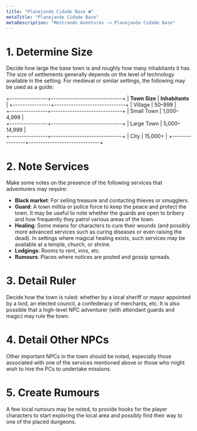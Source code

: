 ```yaml
---
title: "Planejando Cidade Base ❌"
metaTitle: "Planejando Cidade Base"
metaDescription: "Mestrando Aventuras -> Planejando Cidade Base"
---
```


# 1. Determine Size

Decide how large the base town is and roughly how many inhabitants it has. The size of settlements generally depends on the level of technology available in the setting. For medieval or similar settings, the following may be used as a guide:

+----------------+------------------------------+
| **Town Size**  | **Inhabitants**              |
+----------------+------------------------------+
| Village        | 50–999                       |       
+----------------+------------------------------+
| Small Town     | 1,000–4,999                  |            
+----------------+------------------------------+
| Large Town     | 5,000–14,999                 |             
+----------------+------------------------------+
| City           | 15,000+                      |
+----------------+------------------------------+        


# 2. Note Services

Make some notes on the presence of the following services that adventurers may require:

* **Black market**: For selling treasure and contacting thieves or smugglers.
* **Guard**: A town militia or police force to keep the peace and protect the town. It may be useful to note whether the guards are open to bribery and how frequently they patrol various areas of the town.
* **Healing**: Some means for characters to cure their wounds (and possibly more advanced services such as curing diseases or even raising the dead). In settings where magical healing exists, such services may be available at a temple, church, or shrine.
* **Lodgings**: Rooms to rent, inns, etc.
* **Rumours**: Places where notices are posted and gossip spreads.

# 3. Detail Ruler

Decide how the town is ruled: whether by a local sheriff or mayor appointed by a lord, an elected council, a confederacy of merchants, etc. It is also possible that a high-level NPC adventurer (with attendant guards and magic) may rule the town.

# 4. Detail Other NPCs

Other important NPCs in the town should be noted, especially those associated with one of the services mentioned above or those who might wish to hire the PCs to undertake missions.

# 5. Create Rumours

A few local rumours may be noted, to provide hooks for the player characters to start exploring the local area and possibly find their way to one of the placed dungeons. 